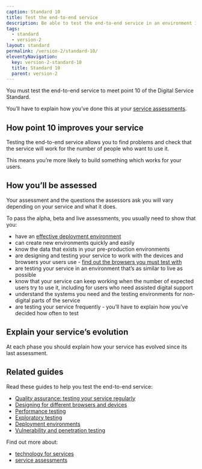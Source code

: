 ```yaml
---
caption: Standard 10
title: Test the end-to-end service
description: Be able to test the end-to-end service in an environment identical to that of the live version, including on all common browsers and devices, and using dummy accounts and a representative sample of users.
tags:
  - standard
  - version-2
layout: standard
permalink: /version-2/standard-10/
eleventyNavigation:
  key: version-2-standard-10
  title: Standard 10
  parent: version-2
---
```


You must test the end-to-end service to meet point 10 of the Digital Service Standard.

You’ll have to explain how you’ve done this at your [service assessments](https://www.gov.uk/service-manual/service-assessments/how-service-assessments-work).

## How point 10 improves your service

Testing the end-to-end service allows you to find problems and check that the service will work for the number of people who want to use it.

This means you’re more likely to build something which works for your users.

## How you’ll be assessed

Your assessment and the questions the assessors ask you will vary depending on your service and what it does.

To pass the alpha, beta and live assessments, you usually need to show that you:

- have an [effective deployment environment](https://www.gov.uk/service-manual/making-software/deployment.html#repeatable-auditable-deployments)
- can create new environments quickly and easily
- know the data that exists in your pre-production environments
- are designing and testing your service to work with the devices and browsers your users use - [find out the browsers you must test with](https://www.gov.uk/service-manual/technology/designing-for-different-browsers-and-devices#test-for-compatibility)
- are testing your service in an environment that’s as similar to live as possible
- know that your service can keep working when the number of expected users try to use it, including for users who need assisted digital support
- understand the systems you need and the testing environments for non-digital parts of the service
- are testing your service frequently - you’ll have to explain how you’ve decided how often to test

## Explain your service’s evolution

At each phase you should explain how your service has evolved since its last assessment.

## Related guides

Read these guides to help you test the end-to-end service:

- [Quality assurance: testing your service regularly](https://www.gov.uk/service-manual/technology/quality-assurance-testing-your-service-regularly)
- [Designing for different browsers and devices](https://www.gov.uk/service-manual/technology/designing-for-different-browsers-and-devices)
- [Performance testing](https://www.gov.uk/service-manual/technology/test-your-services-performance)
- [Exploratory testing](https://www.gov.uk/service-manual/technology/exploratory-testing)
- [Deployment environments](https://www.gov.uk/service-manual/making-software/deployment.html)
- [Vulnerability and penetration testing](https://www.gov.uk/service-manual/technology/vulnerability-and-penetration-testing)

Find out more about:

- [technology for services](https://www.gov.uk/service-manual/technology)
- [service assessments](https://www.gov.uk/service-manual/service-assessments)
